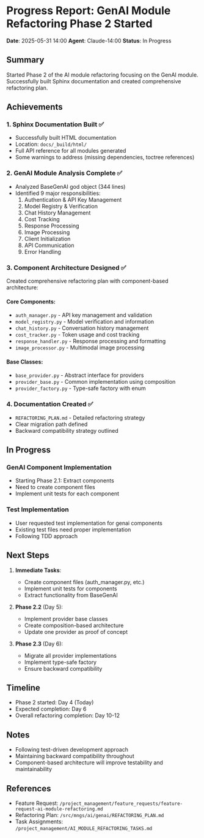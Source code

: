 # Progress Report: GenAI Module Refactoring Phase 2 Started

**Date**: 2025-05-31 14:00
**Agent**: Claude-14:00
**Status**: In Progress

## Summary
Started Phase 2 of the AI module refactoring focusing on the GenAI module. Successfully built Sphinx documentation and created comprehensive refactoring plan.

## Achievements

### 1. Sphinx Documentation Built ✅
- Successfully built HTML documentation
- Location: `docs/_build/html/`
- Full API reference for all modules generated
- Some warnings to address (missing dependencies, toctree references)

### 2. GenAI Module Analysis Complete ✅
- Analyzed BaseGenAI god object (344 lines)
- Identified 9 major responsibilities:
  1. Authentication & API Key Management
  2. Model Registry & Verification
  3. Chat History Management
  4. Cost Tracking
  5. Response Processing
  6. Image Processing
  7. Client Initialization
  8. API Communication
  9. Error Handling

### 3. Component Architecture Designed ✅
Created comprehensive refactoring plan with component-based architecture:

#### Core Components:
- `auth_manager.py` - API key management and validation
- `model_registry.py` - Model verification and information
- `chat_history.py` - Conversation history management
- `cost_tracker.py` - Token usage and cost tracking
- `response_handler.py` - Response processing and formatting
- `image_processor.py` - Multimodal image processing

#### Base Classes:
- `base_provider.py` - Abstract interface for providers
- `provider_base.py` - Common implementation using composition
- `provider_factory.py` - Type-safe factory with enum

### 4. Documentation Created ✅
- `REFACTORING_PLAN.md` - Detailed refactoring strategy
- Clear migration path defined
- Backward compatibility strategy outlined

## In Progress

### GenAI Component Implementation
- Starting Phase 2.1: Extract components
- Need to create component files
- Implement unit tests for each component

### Test Implementation
- User requested test implementation for genai components
- Existing test files need proper implementation
- Following TDD approach

## Next Steps

1. **Immediate Tasks**:
   - Create component files (auth_manager.py, etc.)
   - Implement unit tests for components
   - Extract functionality from BaseGenAI

2. **Phase 2.2** (Day 5):
   - Implement provider base classes
   - Create composition-based architecture
   - Update one provider as proof of concept

3. **Phase 2.3** (Day 6):
   - Migrate all provider implementations
   - Implement type-safe factory
   - Ensure backward compatibility

## Timeline
- Phase 2 started: Day 4 (Today)
- Expected completion: Day 6
- Overall refactoring completion: Day 10-12

## Notes
- Following test-driven development approach
- Maintaining backward compatibility throughout
- Component-based architecture will improve testability and maintainability

## References
- Feature Request: `/project_management/feature_requests/feature-request-ai-module-refactoring.md`
- Refactoring Plan: `/src/mngs/ai/genai/REFACTORING_PLAN.md`
- Task Assignments: `/project_management/AI_MODULE_REFACTORING_TASKS.md`